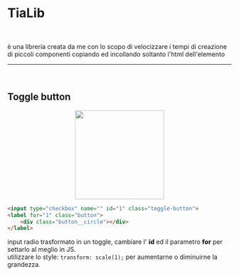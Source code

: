 # TiaLib

<br>

<p>
    è una libreria creata da me con lo scopo di velocizzare i tempi di creazione di piccoli componenti copiando ed incollando soltanto l'html dell'elemento
</p>

<!-- ---

<br>

## Come usarla?

<p>
    copiare il tag sottostante ed incollarlo nel head dell'html
</p>

```   html
<link rel="stylesheet" href="https://mattiaortolani.github.io/TiaLib/css/compressed.css">
``` -->

---

<br>

## Toggle button

<p align="center">
    <img src="assets/img/toggle-button.png" width="200" align-center>
</p>

``` html
<input type="checkbox" name="" id="1" class="toggle-button">
<label for="1" class="button">
    <div class="button__circle"></div>
</label>
```


<p>input radio trasformato in un toggle, cambiare l' <span style="font-weight: 800;">id</span> ed il parametro <span style="font-weight: 800;">for</span> per settarlo al meglio in JS. <br> utilizzare lo style: <code>transform: scale(1);</code> per aumentarne o diminuirne la grandezza.</p>

<br>